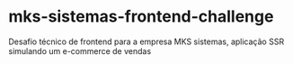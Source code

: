 # mks-sistemas-frontend-challenge
Desafio técnico de frontend para a empresa MKS sistemas, aplicação SSR simulando um e-commerce de vendas
